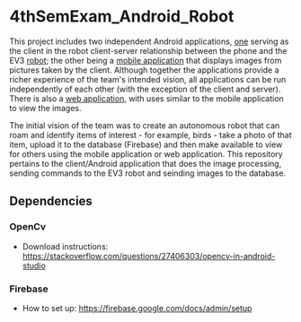 # 4thSemExam_Android_Robot
This project includes two independent Android applications, [one](https://github.com/mngdnmw/4thSemExam_Android_Robot)  serving as the client in the robot client-server relationship between the phone and the EV3 [robot](https://github.com/mngdnmw/4thSemExam_AA); the other being a [mobile application](https://github.com/mngdnmw/4thSemExam_Android) that displays images from pictures taken by the client. Although together the applications provide a richer experience of the team's intended vision, all applications can be run independently of each other (with the exception of the client and server). There is also a [web application](https://github.com/mngdnmw/4thSemExam_Web), with uses similar to the mobile application to view the images.

The initial vision of the team was to create an autonomous robot that can roam and identify items of interest - for example, birds - take a photo of that item, upload it to the database (Firebase) and then make available to view for others using the mobile application or web application. This repository pertains to the client/Android application that does the image processing, sending commands to the EV3 robot and seinding images to the database.

## Dependencies
### OpenCv
* Download instructions: https://stackoverflow.com/questions/27406303/opencv-in-android-studio
### Firebase
* How to set up: https://firebase.google.com/docs/admin/setup
